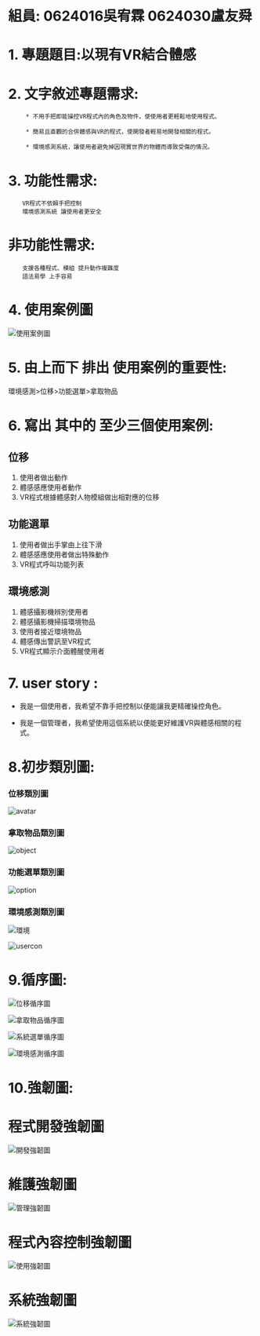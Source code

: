 
# 組員: 0624016吳宥霖 0624030盧友舜

# 1. **專題題目**:以現有VR結合體感 
# 2. **文字敘述專題需求**:

         * 不用手把即能操控VR程式內的角色及物件，使使用者更輕鬆地使用程式。
         
         * 簡易且直觀的合併體感與VR的程式，使開發者輕易地開發相關的程式。
         
         * 環境感測系統，讓使用者避免掉因現實世界的物體而導致受傷的情況。
# 3. **功能性需求**:

        VR程式不依賴手把控制 
        環境感測系統 讓使用者更安全

#    **非功能性需求**:

        支援各種程式、模組 提升動作複雜度
        語法易學 上手容易
        
# 4. **使用案例圖**

![使用案例圖](使用案例圖.png)

# 5. **由上而下 排出 使用案例的重要性**:

環境感測>位移>功能選單>拿取物品

# 6. **寫出 其中的 至少三個使用案例:**

   ## 位移
        
   1. 使用者做出動作
   2. 體感感應使用者動作
   3. VR程式根據體感對人物模組做出相對應的位移
   
   
   ## 功能選單
         
   1. 使用者做出手掌由上往下滑
   2. 體感感應使用者做出特殊動作
   3. VR程式呼叫功能列表
   
  ## 環境感測
   
   1. 體感攝影機辨別使用者
   2. 體感攝影機掃描環境物品
   3. 使用者接近環境物品
   4. 體感傳出警訊至VR程式
   5. VR程式顯示介面體醒使用者
                
# 7. **user story** :

* 我是一個使用者，我希望不靠手把控制以便能讓我更精確操控角色。

* 我是一個管理者，我希望使用這個系統以便能更好維護VR與體感相關的程式。

# 8.**初步類別圖:**

### 位移類別圖

![avatar](avatar.png)

### 拿取物品類別圖

![object](object.png)

### 功能選單類別圖

![option](option.png)

### 環境感測類別圖

![環境](環境.png)

![usercon](usercon.png)

# 9.**循序圖:**

![位移循序圖](位移循序圖.png)

![拿取物品循序圖](拿取物品循序圖2.png)

![系統選單循序圖](系統選單循序圖.png)

![環境感測循序圖](環境感測循序圖2.png)

# 10.**強韌圖:**

# 程式開發強韌圖

![開發強韌圖](開發強韌圖.png)

# 維護強韌圖

![管理強韌圖](管理強韌圖.png)

# 程式內容控制強韌圖

![使用強韌圖](使用強韌圖2.png)

# 系統強韌圖

![系統強韌圖](系統強韌圖.png)
